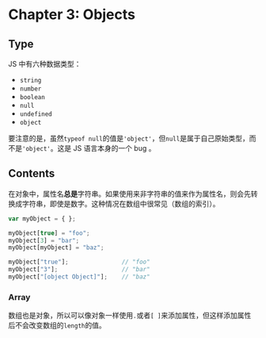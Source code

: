 # Chapter 3: Objects

## Type

JS 中有六种数据类型：

- `string`
- `number`
- `boolean`
- `null`
- `undefined`
- `object`

要注意的是，虽然`typeof null`的值是`'object'`，但`null`是属于自己原始类型，而不是`'object'`。这是 JS 语言本身的一个 bug 。

## Contents

在对象中，属性名**总是**字符串。如果使用来非字符串的值来作为属性名，则会先转换成字符串，即使是数字。这种情况在数组中很常见（数组的索引）。

```js
var myObject = { };

myObject[true] = "foo";
myObject[3] = "bar";
myObject[myObject] = "baz";

myObject["true"];				// "foo"
myObject["3"];					// "bar"
myObject["[object Object]"];	// "baz"
```

### Array

数组也是对象，所以可以像对象一样使用`.`或者`[ ]`来添加属性，但这样添加属性后不会改变数组的`length`的值。

